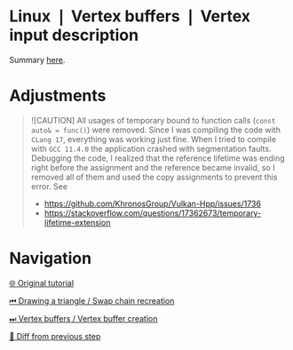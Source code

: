 # Linux ❘ Vertex buffers ❘ Vertex input description

Summary [here](https://github.com/Pacheco95/khronos-vulkan-tutorial-cpp/tree/linux-summary).

# Adjustments

> ![CAUTION]
> All usages of temporary bound to function calls (`const auto& = func()`) were removed.
> Since I was compiling the code with `CLang 17`, everything was working just fine.
> When I tried to compile with `GCC 11.4.0` the application crashed with segmentation faults.
> Debugging the code, I realized that the reference lifetime was ending right before the assignment and the reference
> became invalid, so I removed all of them and used the copy assignments to prevent this error.
> See
> * https://github.com/KhronosGroup/Vulkan-Hpp/issues/1736
> * https://stackoverflow.com/questions/17362673/temporary-lifetime-extension

# Navigation

[🌐 Original tutorial](
https://docs.vulkan.org/tutorial/latest/04_Vertex_buffers/00_Vertex_input_description.html)

[⏮ Drawing a triangle / Swap chain recreation](
https://github.com/Pacheco95/khronos-vulkan-tutorial-cpp/tree/linux/02-drawing-triangle/05-swapchain-recreation)

[⏭ Vertex buffers / Vertex buffer creation](
https://github.com/Pacheco95/khronos-vulkan-tutorial-cpp/tree/linux/03-vertex-buffers/02-vertex-buffer-creation)

[🔄 Diff from previous step](
https://github.com/Pacheco95/khronos-vulkan-tutorial-cpp/compare/linux/02-drawing-triangle/05-swapchain-recreation...linux/03-vertex-buffers/01-vertex-input-description)

